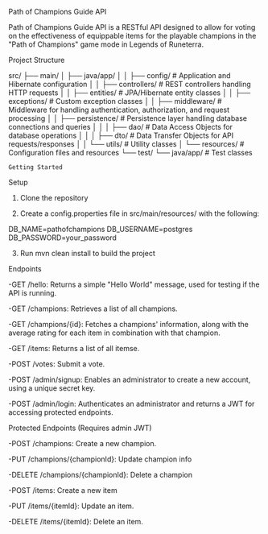 Path of Champions Guide API

Path of Champions Guide API is a RESTful API designed to allow for voting on the effectiveness of equippable items for the playable champions in the "Path of Champions" game mode in Legends of Runeterra.

Project Structure

src/
├── main/
│   ├── java/app/
│   │   ├── config/       # Application and Hibernate configuration
│   │   ├── controllers/  # REST controllers handling HTTP requests
│   │   ├── entities/     # JPA/Hibernate entity classes
│   │   ├── exceptions/   # Custom exception classes
│   │   ├── middleware/   # Middleware for handling authentication, authorization, and request processing
│   │   ├── persistence/  # Persistence layer handling database connections and queries
│   │   │   ├── dao/      # Data Access Objects for database operations
│   │   │   ├── dto/      # Data Transfer Objects for API requests/responses
│   │   └── utils/        # Utility classes
│   └── resources/        # Configuration files and resources
└── test/
    └── java/app/         # Test classes

    Getting Started

Setup

1. Clone the repository

2. Create a config.properties file in src/main/resources/ with the following:

DB_NAME=pathofchampions
DB_USERNAME=postgres
DB_PASSWORD=your_password

3. Run mvn clean install to build the project

Endpoints

-GET /hello: Returns a simple "Hello World" message, used for testing if the API is running.

-GET /champions: Retrieves a list of all champions.

-GET /champions/{id}: Fetches a champions' information, along with the average rating for each item in combination with that champion.

-GET /items: Returns a list of all itemse.

-POST /votes: Submit a vote.

-POST /admin/signup: Enables an administrator to create a new account, using a unique secret key.

-POST /admin/login: Authenticates an administrator and returns a JWT for accessing protected endpoints.

Protected Endpoints (Requires admin JWT)

-POST /champions: Create a new champion.

-PUT /champions/{championId}: Update champion info

-DELETE /champions/{championId}: Delete a champion

-POST /items: Create a new item

-PUT /items/{itemId}: Update an item.

-DELETE /items/{itemId}: Delete an item.

